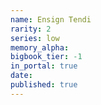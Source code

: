 ```yaml
---
name: Ensign Tendi
rarity: 2
series: low
memory_alpha:
bigbook_tier: -1
in_portal: true
date:
published: true
---
```



